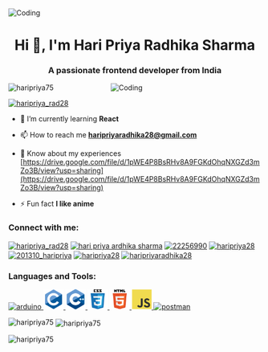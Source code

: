 <img align="center" alt="Coding" width="100%" height="350" src="https://e1.pxfuel.com/desktop-wallpaper/90/391/desktop-wallpaper-evening-sun-rays-in-2022-red-anime-scenery.jpg">

<h1 align="center">Hi 👋, I'm Hari Priya Radhika Sharma</h1>
<h3 align="center">A passionate frontend developer from India</h3>
<img align="right" alt="Coding" width="300" src="https://i.pinimg.com/originals/75/8f/1c/758f1cd8cede9c3e4711306fc030f4ce.gif">

<p align="left"> <img src="https://komarev.com/ghpvc/?username=haripriya75&label=Profile%20views&color=0e75b6&style=flat" alt="haripriya75" /> </p>

<p align="left"> <a href="https://twitter.com/haripriya_rad28" target="blank"><img src="https://img.shields.io/twitter/follow/haripriya_rad28?logo=twitter&style=for-the-badge" alt="haripriya_rad28" /></a> </p>

- 🌱 I’m currently learning **React**

- 📫 How to reach me **haripriyaradhika28@gmail.com**

- 📄 Know about my experiences [https://drive.google.com/file/d/1pWE4P8BsRHv8A9FGKdOhqNXGZd3mZo3B/view?usp=sharing](https://drive.google.com/file/d/1pWE4P8BsRHv8A9FGKdOhqNXGZd3mZo3B/view?usp=sharing)

- ⚡ Fun fact **I like anime**

<h3 align="left">Connect with me:</h3>
<p align="left">
<a href="https://twitter.com/haripriya_rad28" target="blank"><img align="center" src="https://raw.githubusercontent.com/rahuldkjain/github-profile-readme-generator/master/src/images/icons/Social/twitter.svg" alt="haripriya_rad28" height="30" width="40" /></a>
<a href="https://linkedin.com/in/hari priya ardhika sharma" target="blank"><img align="center" src="https://raw.githubusercontent.com/rahuldkjain/github-profile-readme-generator/master/src/images/icons/Social/linked-in-alt.svg" alt="hari priya ardhika sharma" height="30" width="40" /></a>
<a href="https://stackoverflow.com/users/22256990" target="blank"><img align="center" src="https://raw.githubusercontent.com/rahuldkjain/github-profile-readme-generator/master/src/images/icons/Social/stack-overflow.svg" alt="22256990" height="30" width="40" /></a>
<a href="https://www.codechef.com/users/haripriya28" target="blank"><img align="center" src="https://cdn.jsdelivr.net/npm/simple-icons@3.1.0/icons/codechef.svg" alt="haripriya28" height="30" width="40" /></a>
<a href="https://www.hackerrank.com/201310_haripriya" target="blank"><img align="center" src="https://raw.githubusercontent.com/rahuldkjain/github-profile-readme-generator/master/src/images/icons/Social/hackerrank.svg" alt="201310_haripriya" height="30" width="40" /></a>
<a href="https://www.leetcode.com/haripriya28" target="blank"><img align="center" src="https://raw.githubusercontent.com/rahuldkjain/github-profile-readme-generator/master/src/images/icons/Social/leet-code.svg" alt="haripriya28" height="30" width="40" /></a>
<a href="https://auth.geeksforgeeks.org/user/haripriyaradhika28" target="blank"><img align="center" src="https://raw.githubusercontent.com/rahuldkjain/github-profile-readme-generator/master/src/images/icons/Social/geeks-for-geeks.svg" alt="haripriyaradhika28" height="30" width="40" /></a>
</p>

<h3 align="left">Languages and Tools:</h3>
<p align="left"> <a href="https://www.arduino.cc/" target="_blank" rel="noreferrer"> <img src="https://cdn.worldvectorlogo.com/logos/arduino-1.svg" alt="arduino" width="40" height="40"/> </a> <a href="https://www.cprogramming.com/" target="_blank" rel="noreferrer"> <img src="https://raw.githubusercontent.com/devicons/devicon/master/icons/c/c-original.svg" alt="c" width="40" height="40"/> </a> <a href="https://www.w3schools.com/cpp/" target="_blank" rel="noreferrer"> <img src="https://raw.githubusercontent.com/devicons/devicon/master/icons/cplusplus/cplusplus-original.svg" alt="cplusplus" width="40" height="40"/> </a> <a href="https://www.w3schools.com/css/" target="_blank" rel="noreferrer"> <img src="https://raw.githubusercontent.com/devicons/devicon/master/icons/css3/css3-original-wordmark.svg" alt="css3" width="40" height="40"/> </a> <a href="https://www.w3.org/html/" target="_blank" rel="noreferrer"> <img src="https://raw.githubusercontent.com/devicons/devicon/master/icons/html5/html5-original-wordmark.svg" alt="html5" width="40" height="40"/> </a> <a href="https://developer.mozilla.org/en-US/docs/Web/JavaScript" target="_blank" rel="noreferrer"> <img src="https://raw.githubusercontent.com/devicons/devicon/master/icons/javascript/javascript-original.svg" alt="javascript" width="40" height="40"/> </a> <a href="https://postman.com" target="_blank" rel="noreferrer"> <img src="https://www.vectorlogo.zone/logos/getpostman/getpostman-icon.svg" alt="postman" width="40" height="40"/> </a> </p>

<p><img align="left" src="https://github-readme-stats.vercel.app/api/top-langs?username=haripriya75&show_icons=true&locale=en&layout=compact" alt="haripriya75" /></p>

<p>&nbsp;<img align="center" src="https://github-readme-stats.vercel.app/api?username=haripriya75&show_icons=true&locale=en" alt="haripriya75" /></p>

<p><img align="center" src="https://github-readme-streak-stats.herokuapp.com/?user=haripriya75&" alt="haripriya75" /></p>
